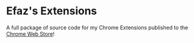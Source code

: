 # Efaz's Extensions

A full package of source code for my Chrome Extensions published to the [Chrome Web Store](https://chromewebstore.google.com/search/efaz)!